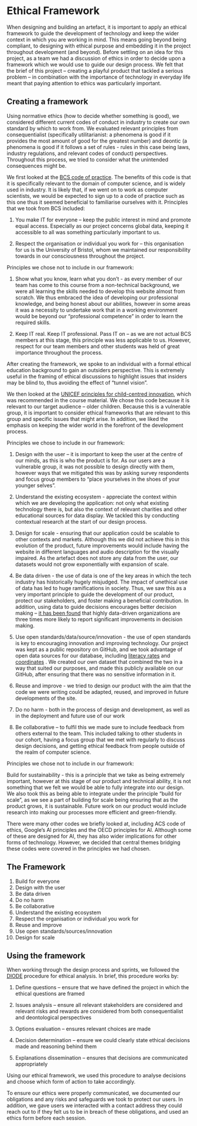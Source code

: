 # Ethical Framework

When designing and building an artefact, it is important to apply an ethical framework to guide the development of technology and keep the wider context in which you are working in mind. This means going beyond being compliant, to designing with ethical purpose and embedding it in the project throughout development (and beyond).  Before settling on an idea for this project, as a team we had a discussion of ethics in order to decide upon a framework which we would use to guide our design process. We felt that the brief of this project – creating a playful product that tackled a serious problem – in combination with the importance of technology in everyday life meant that paying attention to ethics was particularly important.  

## Creating a framework

Using normative ethics (how to decide whether something is good), we considered different current codes of conduct in industry to create our own standard by which to work from. We evaluated relevant principles from consequentialist (specifically utilitarianist: a phenomena is good if it provides the most amount of good for the greatest number) and deontic (a phenomena is good if it follows a set of rules - rules in this case being laws, industry regulations, and relevant codes of conduct) perspectives. Throughout this process, we tried to consider what the unintended consequences might be. 

We first looked at the [BCS code of practice](https://www.bcs.org/membership/become-a-member/bcs-code-of-conduct/). The benefits of this code is that it is specifically relevant to the domain of computer science, and is widely used in industry. It is likely that, if we went on to work as computer scientists, we would be expected to sign up to a code of practice such as this one thus it seemed beneficial to familiarise ourselves with it. Principles that we took from BCS included: 

1. You make IT for everyone – keep the public interest in mind and promote equal access. Especially as our project concerns global data, keeping it accessible to all was something particularly important to us. 

2. Respect the organisation or individual you work for – this organisation for us is the University of Bristol, whom we maintained our responsibility towards in our consciousness throughout the project.  

Principles we chose not to include in our framework: 

1. Show what you know, learn what you don’t - as every member of our team has come to this course from a non-technical background, we were all learning the skills needed to develop this website almost from scratch. We thus embraced the idea of developing our professional knowledge, and being honest about our abilities, however in some areas it was a necessity to undertake work that in a working environment would be beyond our “professional competence” in order to learn the required skills. 

2. Keep IT real. Keep IT professional. Pass IT on – as we are not actual BCS members at this stage, this principle was less applicable to us. However, respect for our team members and other students was held of great importance throughout the process. 

After creating the framework, we spoke to an individual with a formal ethical education background to gain an outsiders perspective. This is extremely useful in the framing of ethical discussions to highlight issues that insiders may be blind to, thus avoiding the effect of “tunnel vision”. 

We then looked at the [UNICEF principles for child-centred innovation](https://ssir.org/articles/entry/the_ethics_of_innovation), which was recommended in the course material. We chose this code because it is relevant to our target audience – older children. Because this is a vulnerable group, it is important to consider ethical frameworks that are relevant to this group and specific issues that might arise. In addition, we liked the emphasis on keeping the wider world in the forefront of the development process. 

Principles we chose to include in our framework: 

1. Design with the user – it is important to keep the user at the centre of our minds, as this is who the product is for. As our users are a vulnerable group, it was not possible to design directly with them, however ways that we mitigated this was by asking survey respondents and focus group members to “place yourselves in the shoes of your younger selves”. 

2. Understand the existing ecosystem - appreciate the context within which we are developing the application: not only what existing technology there is, but also the context of relevant charities and other educational sources for data display. We tackled this by conducting contextual research at the start of our design process. 

3. Design for scale - ensuring that our application could be scalable to other contexts and markets. Although this we did not achieve this in this evolution of the product, future improvements would include having the website in different languages and audio description for the visually impaired. As the artefact does not store any data from the user, our datasets would not grow exponentially with expansion of scale. 

4. Be data driven - the use of data is one of the key areas in which the tech industry has historically hugely misjudged. The impact of unethical use of data has led to huge ramifications in society. Thus, we saw this as a very important principle to guide the development of our product, protect our stakeholders, and foster making a beneficial contribution. In addition, using data to guide decisions encourages better decision making – [it has been found](https://online.hbs.edu/blog/post/data-driven-decision-making) that highly data-driven organizations are three times more likely to report significant improvements in decision making.  

5. Use open standards/data/source/innovation - the use of open standards is key to encouraging innovation and improving technology. Our project was kept as a public repository on GitHub, and we took advantage of open data sources for our database, including [literacy rates](https://ourworldindata.org/literacy#:~:text=While%20only%2012%25%20of%20the,1960%20to%2086%25%20in%202015) and [coordinates](https://github.com/DavidGrice/THREEJS-Tutorial-Globe/blob/master/START/public/DATA/Final_data.json) . We created our own dataset that combined the two in a way that suited our purposes, and made this publicly available on our GitHub, after ensuring that there was no sensitive information in it. 

6. Reuse and improve - we tried to design our product with the aim that the code we were writing could be adapted, reused, and improved in future developments of the site. 

7. Do no harm - both in the process of design and development, as well as in the deployment and future use of our work 

8. Be collaborative – to fulfil this we made sure to include feedback from others external to the team. This included talking to other students in our cohort, having a focus group that we met with regularly to discuss design decisions, and getting ethical feedback from people outside of the realm of computer science. 

Principles we chose not to include in our framework: 

Build for sustainability - this is a principle that we take as being extremely important, however at this stage of our product and technical ability, it is not something that we felt we would be able to fully integrate into our design. We also took this as being able to integrate under the principle “build for scale”, as we see a part of building for scale being ensuring that as the product grows, it is sustainable. Future work on our product would include research into making our processes more efficient and green-friendly. 

There were many other codes we briefly looked at, including ACS code of ethics, Google’s AI principles and the OECD principles for AI. Although some of these are designed for AI, they has also wider implications for other forms of technology. However, we decided that central themes bridging these codes were covered in the principles we had chosen. 

## The Framework
1. Build for everyone 
2. Design with the user 
3. Be data driven 
4. Do no harm 
5. Be collaborative 
6. Understand the existing ecosystem 
7. Respect the organisation or individual you work for 
8. Reuse and improve 
9. Use open standards/sources/innovation 
10. Design for scale 

## Using the framework 

When working through the design process and sprints, we followed the [DIODE](https://www.zyen.com/media/documents/ethical-assessment.pdf) procedure for ethical analysis. In brief, this procedure works by: 

1. Define questions – ensure that we have defined the project in which the ethical questions are framed 

2. Issues analysis – ensure all relevant stakeholders are considered and relevant risks and rewards are considered from both consequentialist and deontological perspectives 

3. Options evaluation – ensures relevant choices are made 

4. Decision determination – ensure we could clearly state ethical decisions made and reasoning behind them 

5. Explanations dissemination – ensures that decisions are communicated appropriately 

Using our ethical framework, we used this procedure to analyse decisions and choose which form of action to take accordingly. 

To ensure our ethics were properly communicated, we documented our obligations and any risks and safeguards we took to protect our users. In addition, we gave users we interacted with a contact address they could reach out to if they felt us to be in breach of these obligations, and used an ethics form before each session. 
